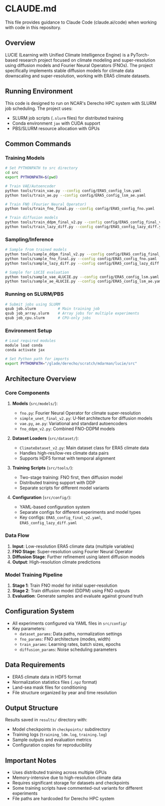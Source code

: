 # CLAUDE.md

This file provides guidance to Claude Code (claude.ai/code) when working with code in this repository.

## Overview
LUCIE (Learning with Unified Climate Intelligence Engine) is a PyTorch-based research project focused on climate modeling and super-resolution using diffusion models and Fourier Neural Operators (FNOs). The project specifically implements stable diffusion models for climate data downscaling and super-resolution, working with ERA5 climate datasets.

## Running Environment
This code is designed to run on NCAR's Derecho HPC system with SLURM job scheduling. The project uses:
- SLURM job scripts (`.slurm` files) for distributed training
- Conda environment `jax` with CUDA support
- PBS/SLURM resource allocation with GPUs

## Common Commands

### Training Models
```bash
# Set PYTHONPATH to src directory
cd src
export PYTHONPATH=$(pwd)

# Train VAE/Autoencoder
python tools/train_vae.py --config config/ERA5_config_lsm.yaml
python tools/train_ae.py --config config/ERA5_config_lsm_ae.yaml

# Train FNO (Fourier Neural Operator)
python tools/train_fno_final.py --config config/ERA5_config_fno.yaml

# Train diffusion models
python tools/train_ddpm_final_v2.py --config config/ERA5_config_final_v2.yaml
python tools/train_lazy_diff.py --config config/ERA5_config_lazy_diff.yaml
```

### Sampling/Inference
```bash
# Sample from trained models
python tools/sample_ddpm_final_v2.py --config config/ERA5_config_final_v2.yaml
python tools/sample_fno_final.py --config config/ERA5_config_fno.yaml
python tools/sample_lazy_diff.py --config config/ERA5_config_lazy_diff.yaml

# Sample for LUCIE evaluation
python tools/sample_vae_4LUCIE.py --config config/ERA5_config_lsm.yaml
python tools/sample_ae_4LUCIE.py --config config/ERA5_config_lsm_ae.yaml
```

### Running on SLURM/PBS
```bash
# Submit jobs using SLURM
qsub job.slurm          # Main training job
qsub job_array.slurm    # Array jobs for multiple experiments
qsub job_cpu.slurm      # CPU-only jobs
```

### Environment Setup
```bash
# Load required modules
module load conda
conda activate jax

# Set Python path for imports
export PYTHONPATH="/glade/derecho/scratch/mdarman/lucie/src"
```

## Architecture Overview

### Core Components
1. **Models** (`src/models/`):
   - `fno.py`: Fourier Neural Operator for climate super-resolution
   - `simple_unet_final_v2.py`: U-Net architecture for diffusion models
   - `vae.py`, `ae.py`: Variational and standard autoencoders
   - `fno_ddpm_v2.py`: Combined FNO-DDPM models

2. **Dataset Loaders** (`src/dataset/`):
   - `ClimateDataset_v2.py`: Main dataset class for ERA5 climate data
   - Handles high-res/low-res climate data pairs
   - Supports HDF5 format with temporal alignment

3. **Training Scripts** (`src/tools/`):
   - Two-stage training: FNO first, then diffusion model
   - Distributed training support with DDP
   - Separate scripts for different model variants

4. **Configuration** (`src/config/`):
   - YAML-based configuration system
   - Separate configs for different experiments and model types
   - Key configs: `ERA5_config_final_v2.yaml`, `ERA5_config_lazy_diff.yaml`

### Data Flow
1. **Input**: Low-resolution ERA5 climate data (multiple variables)
2. **FNO Stage**: Super-resolution using Fourier Neural Operator
3. **Diffusion Stage**: Further refinement using latent diffusion models
4. **Output**: High-resolution climate predictions

### Model Training Pipeline
1. **Stage 1**: Train FNO model for initial super-resolution
2. **Stage 2**: Train diffusion model (DDPM) using FNO outputs
3. **Evaluation**: Generate samples and evaluate against ground truth

## Configuration System
- All experiments configured via YAML files in `src/config/`
- Key parameters:
  - `dataset_params`: Data paths, normalization settings
  - `fno_params`: FNO architecture (modes, width)
  - `train_params`: Learning rates, batch sizes, epochs
  - `diffusion_params`: Noise scheduling parameters

## Data Requirements
- ERA5 climate data in HDF5 format
- Normalization statistics files (`.npz` format)
- Land-sea mask files for conditioning
- File structure organized by year and time resolution

## Output Structure
Results saved in `results/` directory with:
- Model checkpoints in `checkpoints/` subdirectory
- Training logs (`training_ldm.log`, `training.log`)
- Sample outputs and evaluation metrics
- Configuration copies for reproducibility

## Important Notes
- Uses distributed training across multiple GPUs
- Memory-intensive due to high-resolution climate data
- Requires significant storage for datasets and checkpoints
- Some training scripts have commented-out variants for different experiments
- File paths are hardcoded for Derecho HPC system
